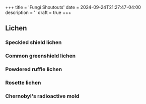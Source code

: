 +++
title = 'Fungi Shoutouts'
date = 2024-09-24T21:27:47-04:00
description = ''
draft = true
+++

## Lichen

### Speckled shield lichen

### Common greenshield lichen

### Powdered ruffle lichen

### Rosette lichen

### Chernobyl's radioactive mold
